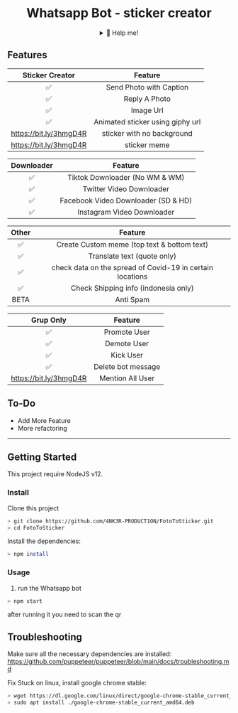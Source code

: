 <div align="center">
 
# Whatsapp Bot - sticker creator

<details>
 <summary>🥟 Help me!</summary>

 [Saweria](https://saweria.co/anker2412)
 
 [Saweria](https://saweria.co/anker2412)
 
 [Saweria](https://saweria.co/anker2412)
 
</details>
</div>



## Features

| Sticker Creator |                Feature           |
| :-----------: | :--------------------------------: |
|       ✅       | Send Photo with Caption          |
|       ✅       | Reply A Photo                    |
|       ✅       | Image Url                        |
|       ✅       | Animated sticker using giphy url |
|       https://bit.ly/3hmgD4R       | sticker with no background       |
|       https://bit.ly/3hmgD4R       | sticker meme      |


| Downloader |                     Feature                |
| :------------: | :---------------------------------------------: |
|       ✅        |   Tiktok Downloader (No WM & WM)              |
|       ✅        |   Twitter Video Downloader                    |
|       ✅        |   Facebook Video Downloader (SD & HD)         |
|       ✅      |   Instagram Video Downloader                  |


| Other  |                     Feature                     |
| :------------: | :---------------------------------------------: |
|       ✅        |   Create Custom meme (top text & bottom text)  |
|       ✅        |   Translate text (quote only)                  |
|       ✅        |   check data on the spread of Covid-19 in certain locations|
|       ✅        |   Check Shipping info (indonesia only)         |
|      BETA        |   Anti Spam                                   |


| Grup Only  |                     Feature                     |
| :------------: | :---------------------------------------------: |
|       ✅        |   Promote User                  |
|       ✅        |   Demote User                   |
|       ✅        |   Kick User                     |
|       ✅        |   Delete bot message            |
|       https://bit.ly/3hmgD4R        |   Mention All User      |

## To-Do
 - Add More Feature
 - More refactoring
 
---

## Getting Started

This project require NodeJS v12.

### Install
Clone this project

```bash
> git clone https://github.com/4NK3R-PRODUCT1ON/FotoToSticker.git
> cd FotoToSticker
```

Install the dependencies:

```bash
> npm install
```

### Usage
1. run the Whatsapp bot

```bash
> npm start
```

after running it you need to scan the qr

## Troubleshooting
Make sure all the necessary dependencies are installed: https://github.com/puppeteer/puppeteer/blob/main/docs/troubleshooting.md

Fix Stuck on linux, install google chrome stable: 
```bash
> wget https://dl.google.com/linux/direct/google-chrome-stable_current_amd64.deb
> sudo apt install ./google-chrome-stable_current_amd64.deb
```
